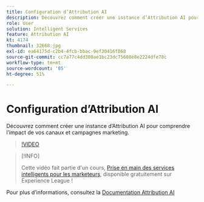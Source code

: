 ```yaml
---
title: Configuration d’Attribution AI
description: Découvrez comment créer une instance d’Attribution AI pour comprendre l’impact de vos canaux et campagnes marketing.
role: User
solution: Intelligent Services
feature: Attribution AI
kt: 4174
thumbnail: 32668.jpg
exl-id: ea64175d-c2b4-4fcb-bbac-9ef30416f868
source-git-commit: cc7a77c4dd380ae1bc23dc75608e8e2224dfe78c
workflow-type: tm+mt
source-wordcount: '85'
ht-degree: 51%

---
```


# Configuration d’Attribution AI

Découvrez comment créer une instance d’Attribution AI pour comprendre l’impact de vos canaux et campagnes marketing.

>[!VIDEO](https://video.tv.adobe.com/v/32668?quality=12&learn=on)

>[!INFO]
>
> Cette vidéo fait partie d&#39;un cours, [Prise en main des services intelligents pour les marketeurs](https://experienceleague.adobe.com/?recommended=ExperiencePlatform-U-1-2020.1.intelligentservices), disponible gratuitement sur Experience League !

Pour plus d’informations, consultez la [Documentation Attribution AI](https://experienceleague.adobe.com/docs/experience-platform/intelligent-services/attribution-ai/overview.html)
